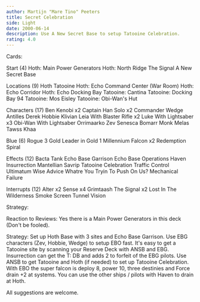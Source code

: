 ```yaml
---
author: Martijn "Mare Tino" Peeters
title: Secret Celebration
side: Light
date: 2000-06-14
description: Use A New Secret Base to setup Tatooine Celebration.
rating: 4.0
---
```

Cards: 

Start (4)
Hoth: Main Power Generators
Hoth: North Ridge
The Signal
A New Secret Base

Locations (9)
Hoth
Tatooine
Hoth: Echo Command Center (War Room)
Hoth: Echo Corridor
Hoth: Echo Docking Bay
Tatooine: Cantina
Tatooine: Docking Bay 94
Tatooine: Mos Eisley
Tatooine: Obi-Wan's Hut

Characters (17)
Ben Kenobi x2
Captain Han Solo x2
Commander Wedge Antilles
Derek Hobbie Klivian
Leia With Blaster Rifle x2
Luke With Lightsaber x3
Obi-Wan With Lightsaber
Orrimaarko
Zev Senesca
Bomarr Monk
Melas
Tawss Khaa

Blue (6)
Rogue 3
Gold Leader in Gold 1
Millennium Falcon x2
Redemption
Spiral

Effects (12)
Bacta Tank
Echo Base Garrison
Echo Base Operations
Haven
Insurrection
Mantellian Savrip
Tatooine Celebration
Traffic Control
Ultimatum
Wise Advice
Whatre You Tryin To Push On Us?
Mechanical Failure

Interrupts (12)
Alter x2
Sense x4
Grimtaash
The Signal x2
Lost In The Wilderness
Smoke Screen
Tunnel Vision

Strategy: 

Reaction to Reviews:
Yes there is a Main Power Generators in this deck (Don't be fooled).

Strategy:
Set up Hoth Base with 3 sites and Echo Base Garrison. Use EBG characters (Zev, Hobbie, Wedge) to setup EBO fast.
It's easy to get a Tatooine site by scanning your Reserve Deck with ANSB and EBG. Insurrection can get the T: DB and adds 2 to forfeit of the EBG pilots.
Use ANSB to get Tatooine and Hoth (if needed) to set up Tatooine Celebration.
With EBO the super falcon is deploy 8, power 10, three destinies and Force drain +2 at systems. You can use the other ships / pilots with Haven to drain at Hoth.

All suggestions are welcome.	 